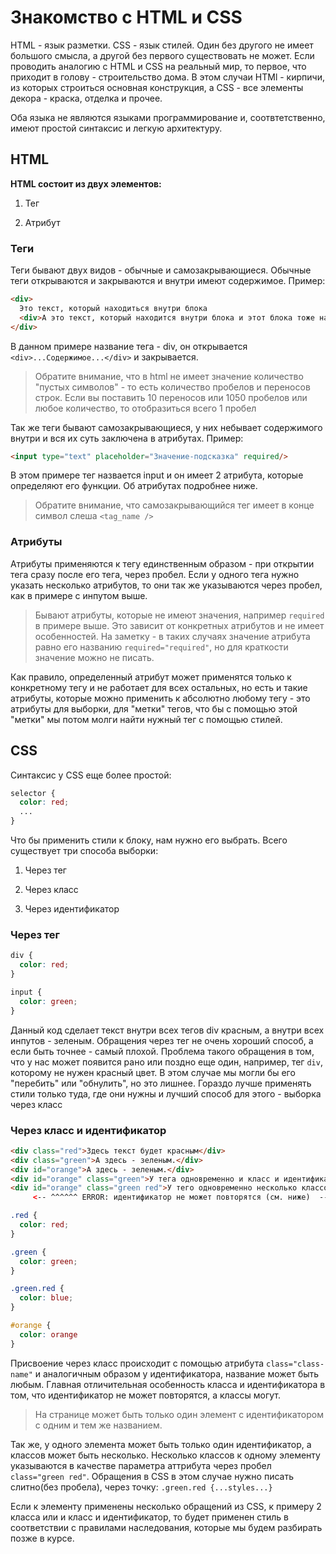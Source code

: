 # Знакомство с HTML и CSS

HTML - язык разметки. CSS - язык стилей. Один без другого не имеет большого смысла, а другой без первого существовать не может.
Если проводить аналогию с HTML и CSS на реальный мир, то первое, что приходит в голову - строительство дома.
В этом случаи HTMl - кирпичи, из которых строиться основная конструкция, а CSS - все элементы декора - краска, отделка и прочее.

Оба языка не являются языками программирование и, соотвтетственно, имеют простой синтаксис и легкую архитектуру. 

## HTML

**HTML состоит из двух элементов:**

1. Тег

2. Атрибут

### Теги
Теги бывают двух видов - обычные и самозакрывающиеся.
Обычные теги открываются и закрываются и внутри имеют содержимое.
Пример:
```html
<div>
  Это текст, который находиться внутри блока
  <div>А это текст, который находится внутри блока и этот блока тоже находится внутри блока.</div>
</div>
```
В данном примере название тега - div, он открывается `<div>...Содержимое...</div>` и закрывается.
> Обратите внимание, что в html не имеет значение количество "пустых символов" - то есть количество пробелов и переносов строк.
> Если вы поставить 10 переносов или 1050 пробелов или любое количество, то отобразиться всего 1 пробел

Так же теги бывают самозакрывающиеся, у них небывает содержимого внутри и вся их суть заключена в атрибутах.
Пример:
```html
<input type="text" placeholder="Значение-подсказка" required/>
```
В этом примере тег назвается input и он имеет 2 атрибута, которые определяют его функции. Об атрибутах подробнее ниже.
> Обратите внимание, что самозакрывающийся тег имеет в конце символ слеша `<tag_name />`

### Атрибуты
Атрибуты применяются к тегу единственным образом - при открытии тега сразу после его тега, через пробел. Если у одного тега нужно указать несколько атрибутов, то они так же указываются через пробел, как в примере с инпутом выше.

> Бывают атрибуты, которые не имеют значения, например `required` в примере выше. Это зависит от конкретных атрибутов и не имеет особенностей. На заметку - в таких случаях значение атрибута равно его названию `required="required"`, но для краткости значение можно не писать.

Как правило, определенный атрибут может применятся только к конкретному тегу и не работает для всех остальных, но есть и такие атрибуты, которые можно применить к абсолютно любому тегу - это атрибуты для выборки, для "метки" тегов, что бы с помощью этой "метки" мы потом молги найти нужный тег с помощью стилей.

## CSS
Синтаксис у CSS еще более простой:
```css
selector {
  color: red;
  ...
}
```
Что бы применить стили к блоку, нам нужно его выбрать. Всего существует три способа выборки:

1. Через тег

2. Через класс

3. Через идентификатор

### Через тег
```css
div {
  color: red;
}

input {
  color: green;
}
```
Данный код сделает текст внутри всех тегов div красным, а внутри всех инпутов - зеленым.
Обращения через тег не очень хороший способ, а если быть точнее - самый плохой. Проблема такого обращения в том, что у нас может появится рано или поздно еще один, например, тег `div`, которому не нужен красный цвет. В этом случае мы могли бы его "перебить" или "обнулить", но это лишнее. Гораздо лучше применять стили только туда, где они нужны и лучший способ для этого - выборка через класс
### Через класс и идентификатор
```html
<div class="red">Здесь текст будет красным</div>
<div class="green">А здесь - зеленым.</div>
<div id="orange">А здесь - зеленым.</div>
<div id="orange" class="green">У тега одновременно и класс и идентификатор</div>
<div id="orange" class="green red">У тего одновременно несколько классов и идентификатор</div>
     <-- ^^^^^^ ERROR: идентификатор не может повторятся (см. ниже)  -->
```
```css
.red {
  color: red;
}

.green { 
  color: green;
}

.green.red {
  color: blue;
}

#orange {
  color: orange
}
```
Присвоение через класс происходит с помощью атрибута `class="class-name"` и аналогичным образом у идентификатора, название может быть любым.
Главная отличительная особенность класса и идентификатора в том, что идентификатор не может повторятся, а классы могут.
> На странице может быть только один элемент с идентификатором с одним и тем же названием.

Так же, у одного элемента может быть только один идентификатор, а классов может быть несколько. Несколько классов к одному элементу указываются в качестве параметра аттрибута через пробел `class="green red"`. Обращения в CSS в этом случае нужно писать слитно(без пробела), через точку: `.green.red {...styles...}`

Если к элементу применены несколько обращений из CSS, к примеру 2 класса или и класс и идентификатор, то будет применен стиль в соответствии с правилами наследования, которые мы будем разбирать позже в курсе.















